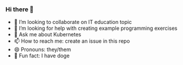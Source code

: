 ### Hi there 👋

<!--
**GundegaDekena/GundegaDekena** is a ✨ _special_ ✨ repository because its `README.md` (this file) appears on your GitHub profile.

Here are some ideas to get you started:
-->

- 👯 I’m looking to collaborate on IT education topic
- 🤔 I’m looking for help with creating example programming exercises
- 💬 Ask me about Kubernetes
- 📫 How to reach me: create an issue in this repo
- 😄 Pronouns: they/them
- 🐶 Fun fact: I have doge
